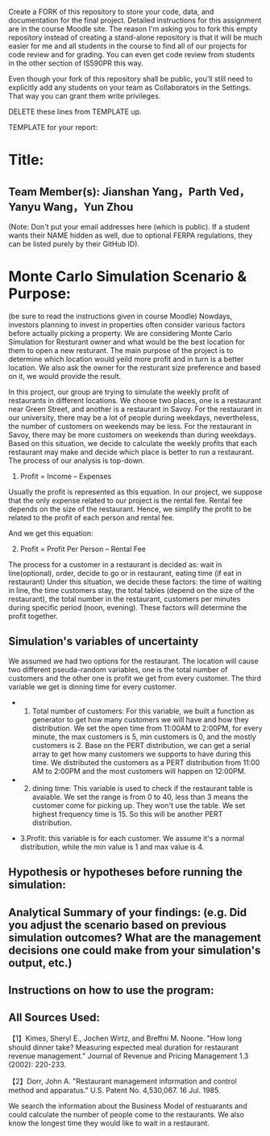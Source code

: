 Create a FORK of this repository to store your code, data, and documentation for the final project. Detailed instructions for this assignment are in the course Moodle site.  The reason I'm asking you to fork this empty repository instead of creating a stand-alone repository is that it will be much easier for me and all students in the course to find all of our projects for code review and for grading. You can even get code review from students in the other section of IS590PR this way.

Even though your fork of this repository shall be public, you'll still need to explicitly add any students on your team as Collaborators in the Settings. That way you can grant them write privileges.

DELETE these lines from TEMPLATE up.

TEMPLATE for your report:

# Title: 

## Team Member(s): Jianshan Yang，Parth Ved，Yanyu Wang，Yun Zhou
(Note: Don't put your email addresses here (which is public).  If a student wants their NAME hidden as well, due to optional FERPA regulations, they can be listed purely by their GitHub ID).

# Monte Carlo Simulation Scenario & Purpose:
(be sure to read the instructions given in course Moodle)
Nowdays, investors planning to invest in properties often consider various factors before actually picking a property. We are considering Monte Carlo Simulation for Resturant owner and what would be the best location for them to open a new resturant. The main purpose of the project is to determine which location would yeild more profit and in turn is a better location. We also ask the owner for the resturant size preference and based on it, we would provide the result. 

In this project, our group are trying to simulate the weekly profit of restaurants in different locations. 
We choose two places, one is a restaurant near Green Street, and another is a restaurant in Savoy. For the restaurant in our university, there may be a lot of people during weekdays, nevertheless, the number of customers on weekends may be less. For the restaurant in Savoy, there may be more customers on weekends than during weekdays. 
Based on this situation, we decide to calculate the weekly profits that each restaurant may make and decide which place is better to run a restaurant.
The process of our analysis is top-down.

1.	Profit = Income – Expenses

Usually the profit is represented as this equation. In our project, we suppose that the only expense related to our project is the rental fee. Rental fee depends on the size of the restaurant. Hence, we simplify the profit to be related to the profit of each person and rental fee.

And we get this equation:

2.	Profit = Profit Per Person – Rental Fee

The process for a customer in a restaurant is decided as:
 wait in line(optional), order, decide to go or in restaurant, eating time (if eat in restaurant)
Under this situation, we decide these factors: the time of waiting in line, the time customers stay, the total tables (depend on the size of the restaurant), the total number in the restaurant, customers per minutes during specific period (noon, evening).
These factors will determine the profit together.




## Simulation's variables of uncertainty
We assumed we had two options for the restaurant. The location will cause two different pseuda-random variables, one is the total number of customers and the other one is profit we get from every customer. The third variable we get is dinning time for every customer. 
* 1. Total number of customers: For this variable, we built a function as generator to get how many customers we will have and how they distribution. We set the open time from 11:00AM to 2:00PM, for every minute, the max customers is 5, min customers is 0, and the mostly customers is 2. Base on the PERT distribution, we can get a serial array to get how many customers we supports to have during this time. We distributed the customers as a PERT distribution from 11:00 AM to 2:00PM and the most customers will happen on 12:00PM.

* 2. dining time: This variable is used to check if the restaurant table is avaiable. We set the range is from 0 to 40, less than 3 means the customer come for picking up. They won't use the table. We set highest frequency time is 15. So this will be another PERT distribution. 

* 3.Profit: this variable is for each customer. We assume it's a normal distribution, while the min value is 1 and max value is 4. 

## Hypothesis or hypotheses before running the simulation:

## Analytical Summary of your findings: (e.g. Did you adjust the scenario based on previous simulation outcomes?  What are the management decisions one could make from your simulation's output, etc.)

## Instructions on how to use the program:

## All Sources Used:
【1】Kimes, Sheryl E., Jochen Wirtz, and Breffni M. Noone. "How long should dinner take? Measuring expected meal duration for restaurant revenue management." Journal of Revenue and Pricing Management 1.3 (2002): 220-233.

【2】Dorr, John A. "Restaurant management information and control method and apparatus." U.S. Patent No. 4,530,067. 16 Jul. 1985.

We search the information about the Business Model of restuarants and could calculate the number of people come to the restaurants. We also know the longest time they would like to wait in a restaurant.

